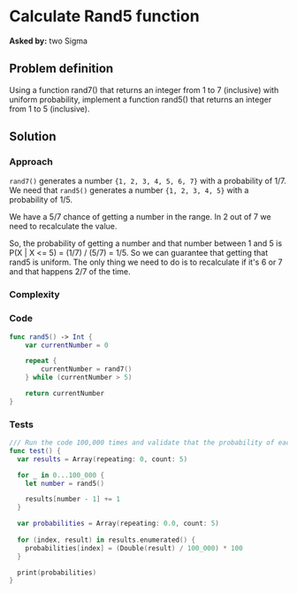 # Calculate Rand5 function

**Asked by:** two Sigma

## Problem definition

Using a function rand7() that returns an integer from 1 to 7 (inclusive) with uniform probability, implement a function rand5() that returns an integer from 1 to 5 (inclusive).

## Solution

### Approach

`rand7()` generates a number `{1, 2, 3, 4, 5, 6, 7}` with a probability of 1/7. We need that `rand5()` generates a number `{1, 2, 3, 4, 5}` with a probability of 1/5.

We have a 5/7 chance of getting a number in the range. In 2 out of 7 we need to recalculate the value.

So, the probability of getting a number and that number between 1 and 5 is P(X | X <= 5) = (1/7) / (5/7) = 1/5. So we can guarantee that getting that rand5 is uniform. The only thing we need to do is to recalculate if it's 6 or 7 and that happens 2/7 of the time.

### Complexity

### Code

```Swift
func rand5() -> Int {
    var currentNumber = 0

    repeat {
        currentNumber = rand7()
    } while (currentNumber > 5)

    return currentNumber
}
```

### Tests

```Swift
/// Run the code 100,000 times and validate that the probability of each number is 1/5 (20%).
func test() {
  var results = Array(repeating: 0, count: 5)

  for _ in 0...100_000 {
    let number = rand5()

    results[number - 1] += 1
  }

  var probabilities = Array(repeating: 0.0, count: 5)
  
  for (index, result) in results.enumerated() {
    probabilities[index] = (Double(result) / 100_000) * 100
  }

  print(probabilities)
}
```

